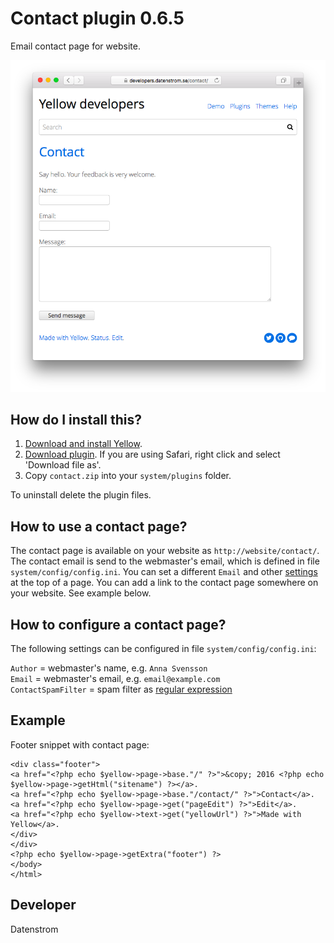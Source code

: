Contact plugin 0.6.5
====================
Email contact page for website.

<p align="center"><img src="contact-screenshot.png?raw=true" alt="Screenshot"></p>

## How do I install this?

1. [Download and install Yellow](https://github.com/datenstrom/yellow/).
2. [Download plugin](https://github.com/datenstrom/yellow-plugins/raw/master/zip/contact.zip). If you are using Safari, right click and select 'Download file as'.
3. Copy `contact.zip` into your `system/plugins` folder.

To uninstall delete the plugin files.

## How to use a contact page?

The contact page is available on your website as `http://website/contact/`. The contact email is send to the webmaster's email, which is defined in file `system/config/config.ini`. You can set a different `Email` and other [settings](https://developers.datenstrom.se/help/markdown-cheat-sheet#settings) at the top of a page. You can add a link to the contact page somewhere on your website. See example below.

## How to configure a contact page?

The following settings can be configured in file `system/config/config.ini`:

`Author` = webmaster's name, e.g. `Anna Svensson`  
`Email` = webmaster's email, e.g. `email@example.com`  
`ContactSpamFilter` = spam filter as [regular expression](https://en.wikipedia.org/wiki/Regular_expression)  

## Example

Footer snippet with contact page:

    <div class="footer">
    <a href="<?php echo $yellow->page->base."/" ?>">&copy; 2016 <?php echo $yellow->page->getHtml("sitename") ?></a>.
    <a href="<?php echo $yellow->page->base."/contact/" ?>">Contact</a>.
    <a href="<?php echo $yellow->page->get("pageEdit") ?>">Edit</a>.
    <a href="<?php echo $yellow->text->get("yellowUrl") ?>">Made with Yellow</a>.
    </div>
    </div>
    <?php echo $yellow->page->getExtra("footer") ?>
    </body>
    </html>

## Developer

Datenstrom
